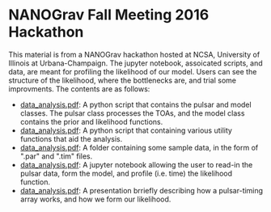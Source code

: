 # NANOGrav Fall Meeting 2016 Hackathon

This material is from a NANOGrav hackathon hosted at NCSA, University of Illinois at Urbana-Champaign. The jupyter notebook, assoicated scripts, and data, are meant for profiling the likelihood of our model. Users can see the structure of the likelihood, where the bottlenecks are, and trial some improvments. The contents are as follows:

* [data_analysis.pdf](https://github.com/nanograv/pulsar_timing_school/blob/master/materials/nano_fall2016_hackathon/likelihood.py): A python script that contains the pulsar and model classes. The pulsar class processes the TOAs, and the model class contains the prior and likelihood functions.
* [data_analysis.pdf](https://github.com/nanograv/pulsar_timing_school/blob/master/materials/nano_fall2016_hackathon/utils.py): A python script that containing various utility functions that aid the analysis.
* [data_analysis.pdf](https://github.com/nanograv/pulsar_timing_school/blob/master/materials/nano_fall2016_hackathon/partim): A folder containing some sample data, in the form of ".par" and ".tim" files.
* [data_analysis.pdf](https://github.com/nanograv/pulsar_timing_school/blob/master/materials/nano_fall2016_hackathon/likelihood.ipynb): A jupyter notebook allowing the user to read-in the pulsar data, form the model, and profile (i.e. time) the likelihood function.
* [data_analysis.pdf](https://github.com/nanograv/pulsar_timing_school/blob/master/materials/nano_fall2016_hackathon/STaylor_NANOFall2016_Hackathon.pdf): A presentation brriefly describing how a pulsar-timing array works, and how we form our likelihood.
